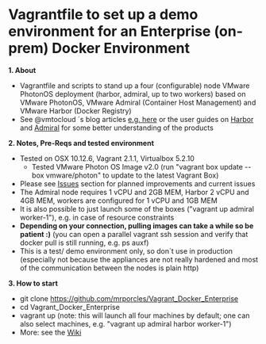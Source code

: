 # Vagrantfile to set up a demo environment for an Enterprise (on-prem) Docker Environment

**1. About**
  * Vagrantfile and scripts to stand up a four (configurable) node VMware PhotonOS deployment (harbor, admiral, up to two workers) based on VMware PhotonOS, VMware Admiral (Container Host Management) and VMware Harbor (Docker Registry)
  * See @vmtocloud ´s blog articles [e.g. here](http://www.vmtocloud.com/how-to-use-vmware-admiral-container-service-with-harbor-registry/) or the user guides on [Harbor](https://github.com/vmware/harbor/blob/master/docs/user_guide.md) and [Admiral](https://github.com/vmware/admiral#getting-started) for some better understanding of the products

**2. Notes, Pre-Reqs and tested environment**
  * Tested on OSX 10.12.6, Vagrant 2.1.1, Virtualbox 5.2.10
    * Tested VMware Photon OS Image v2.0 (run "vagrant box update --box vmware/photon" to update to the latest Vagrant Box)
  * Please see [Issues](https://github.com/embano1/Vagrant_Docker_Enterprise/issues) section for planned improvements and current issues
  * The Admiral node requires 1 vCPU and 2GB MEM, Harbor 2 vCPU and 4GB MEM, workers are configured for 1 vCPU and 1GB MEM
  * It is also possible to just launch some of the boxes ("vagrant up admiral worker-1"), e.g. in case of resource constraints
  * **Depending on your connection, pulling images can take a while so be patient :)** (you can open a parallel vagrant ssh session and verify that docker pull is still running, e.g. ps auxf)
  * This is a test/ demo environment only, so don´t use in production (especially not because the appliances are not really hardened and most of the communication between the nodes is plain http)
  
**3. How to start**
  * git clone https://github.com/mrporcles/Vagrant_Docker_Enterprise
  * cd Vagrant_Docker_Enterprise
  * vagrant up (note: this will launch all four machines by default; one can also select machines, e.g. "vagrant up admiral harbor worker-1")
  * More: see the [Wiki](https://github.com/embano1/Vagrant_Docker_Enterprise/wiki)

